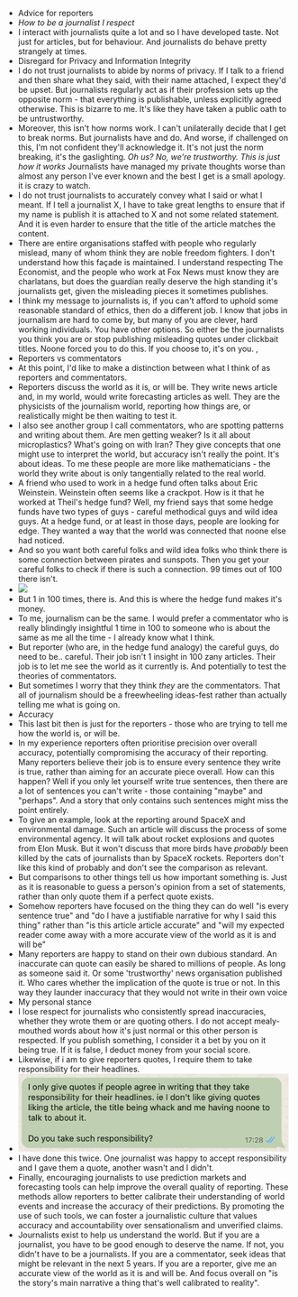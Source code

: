 - Advice for reporters
- *How to be a journalist I respect*
- I interact with journalists quite a lot and so I have developed taste. Not just for articles, but for behaviour. And journalists do behave pretty strangely at times.
- Disregard for Privacy and Information Integrity
- I do not trust journalists to abide by norms of privacy. If I talk to a friend and then share what they said, with their name attached, I expect they'd be upset. But journalists regularly act as if their profession sets up the opposite norm - that everything is publishable, unless explicitly agreed otherwise. This is bizarre to me. It's like they have taken a public oath to be untrustworthy.
- Moreover, this isn't how norms work. I can't unilaterally decide that I get to break norms. But journalists have and do. And worse, if challenged on this, I'm not confident they'll acknowledge it. It's not just the norm breaking, it's the gaslighting. *Oh us? No, we're trustworthy. This is just how it works* Journalists have managed my private thoughts worse than almost any person I've ever known and the best I get is a small apology. it is crazy to watch.
- I do not trust journalists to accurately convey what I said or what I meant. If I tell a journalist X, I have to take great lengths to ensure that if my name is publish it is attached to X and not some related statement. And it is even harder to ensure that the title of the article matches the content.
- There are entire organisations staffed with people who regularly mislead, many of whom think they are noble freedom fighters. I don't understand how this façade is maintained. I understand respecting The Economist, and the people who work at Fox News must know they are charlatans, but does the guardian really deserve the high standing it's journalists get, given the misleading pieces it sometimes publishes.
- I think my message to journalists is, if you can't afford to uphold some reasonable standard of ethics, then do a different job. I know that jobs in journalism are hard to come by, but many of you are clever, hard working individuals. You have other options. So either be the journalists you think you are or stop publishing misleading quotes under clickbait titles. Noone forced you to do this. If you choose to, it's on you. ,
- Reporters vs commentators
- At this point, I'd like to make a distinction between what I think of as reporters and commentators.
- Reporters discuss the world as it is, or will be. They write news article and, in my world, would write forecasting articles as well. They are the physicists of the journalism world, reporting how things are, or realistically might be then waiting to test it.
- I also see another group I call commentators, who are spotting patterns and writing about them. Are men getting weaker? Is it all about microplastics? What's going on with Iran? They give concepts that one might use to interpret the world, but accuracy isn't really the point. It's about ideas. To me these people are more like mathematicians - the world they write about is only tangentially related to the real world.
- A friend who used to work in a hedge fund often talks about Eric Weinstein. Weinstein often seems like a crackpot. How is it that he worked at Theil's hedge fund? Well, my friend says that some hedge funds have two types of guys - careful methodical guys and wild idea guys. At a hedge fund, or at least in those days, people are looking for edge. They wanted a way that the world was connected that noone else had noticed.
- And so you want both careful folks and wild idea folks who think there is some connection between pirates and sunspots. Then you get your careful folks to check if there is such a connection. 99 times out of 100 there isn't.
- ![](https://miro.medium.com/v2/resize:fit:2400/1*LMH2Z_KaYMCLZ9690br8AA.png)
- But 1 in 100 times, there is. And this is where the hedge fund makes it's money.
- To me, journalism can be the same. I would prefer a commentator who is really blindingly insightful 1 time in 100 to someone who is about the same as me all the time - I already know what I think.
- But reporter (who are, in the hedge fund analogy) the careful guys, do need to be.. careful. Their job isn't 1 insight in 100 zany articles. Their job is to let me see the world as it currently is. And potentially to test the theories of commentators.
- But sometimes I worry that they think *they* are the commentators. That all of journalism should be a freewheeling ideas-fest rather than actually telling me what is going on.
- Accuracy
- This last bit then is just for the reporters - those who are trying to tell me how the world is, or will be.
- In my experience reporters often prioritise precision over overall accuracy, potentially compromising the accuracy of their reporting. Many reporters believe their job is to ensure every sentence they write is true, rather than aiming for an accurate piece overall. How can this happen? Well if you only let yourself write true sentences, then there are a lot of sentences you can't write - those containing "maybe" and "perhaps". And a story that only contains such sentences might miss the point entirely.
- To give an example, look at the reporting around SpaceX and environmental damage. Such an article will discuss the process of some environmental agency. It will talk about rocket explosions and quotes from Elon Musk. But it won't discuss that more birds have *probably* been killed by the cats of journalists than by SpaceX rockets. Reporters don't like this kind of probably and don't see the comparison as relevant.
- But comparisons to other things tell us how important something is. Just as it is reasonable to guess a person's opinion from a set of statements, rather than only quote them if a perfect quote exists.
- Somehow reporters have focused on the thing they can do well "is every sentence true" and "do I have a justifiable narrative for why I said this thing" rather than "is this article article accurate" and "will my expected reader come away with a more accurate view of the world as it is and will be"
- Many reporters are happy to stand on their own dubious standard. An inaccurate can quote can easily be shared to millions of people. As long as someone said it. Or some 'trustworthy' news organisation published it. Who cares whether the implication of the quote is true or not.  In this way they launder inaccuracy that they would not write in their own voice
- My personal stance
- I lose respect for journalists who consistently spread inaccuracies, whether they wrote them or are quoting others. I do not accept mealy-mouthed words about how it's just normal or this other person is respected. If you publish something, I consider it a bet by you on it being true. If it is false, I deduct money from your social score.
- Likewise, if i am to give reporters quotes, I require them to take responsibility for their headlines.
- ![image.png](../assets/image_1727694210948_0.png)
- I have done this twice. One journalist was happy to accept responsibility and I gave them a quote, another wasn't and I didn't.
- Finally, encouraging journalists to use prediction markets and forecasting tools can help improve the overall quality of reporting. These methods allow reporters to better calibrate their understanding of world events and increase the accuracy of their predictions. By promoting the use of such tools, we can foster a journalistic culture that values accuracy and accountability over sensationalism and unverified claims.
- Journalists exist to help us understand the world. But if you are a journalist, you have to be good enough to deserve the name. If not, you didn't have to be a journalists. If you are a commentator, seek ideas that might be relevant in the next 5 years. If you are a reporter, give me an accurate view of the world as it is and will be. And focus overall on "is the story's main narrative a thing that's well calibrated to reality".